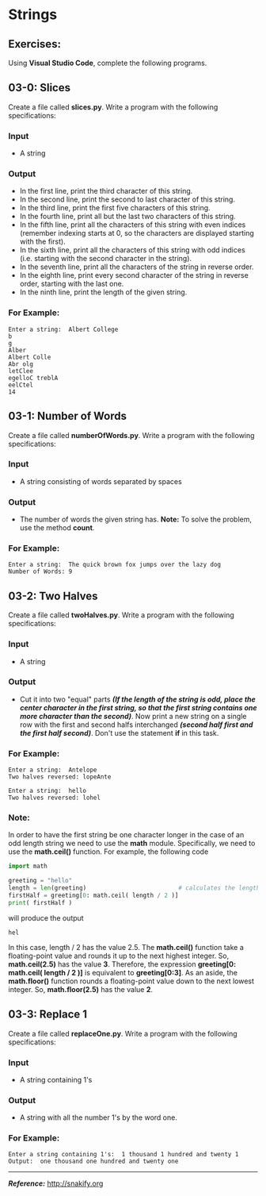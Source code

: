 # Strings

## Exercises:

Using **Visual Studio Code**, complete the following programs.

## 03-0: Slices
Create a file called **slices.py**.  Write a program with the following specifications:

### Input
* A string
### Output
* In the first line, print the third character of this string.
* In the second line, print the second to last character of this string.
* In the third line, print the first five characters of this string.
* In the fourth line, print all but the last two characters of this string.
* In the fifth line, print all the characters of this string with even indices (remember indexing starts at 0, so the characters are displayed starting with the first).
* In the sixth line, print all the characters of this string with odd indices (i.e. starting with the second character in the string).
* In the seventh line, print all the characters of the string in reverse order.
* In the eighth line, print every second character of the string in reverse order, starting with the last one.
* In the ninth line, print the length of the given string.

### For Example:
```
Enter a string:  Albert College
b
g
Alber
Albert Colle
Abr olg
letClee
egelloC treblA
eelCtel
14
```

## 03-1: Number of Words
Create a file called **numberOfWords.py**.  Write a program with the following specifications:

### Input

* A string consisting of words separated by spaces

### Output

* The number of words the given string has. **Note:**  To solve the problem, use the method **count**.

### For Example:
```
Enter a string:  The quick brown fox jumps over the lazy dog
Number of Words: 9
```

## 03-2: Two Halves
Create a file called **twoHalves.py**.  Write a program with the following specifications:

### Input

* A string

### Output
* Cut it into two "equal" parts ***(If the length of the string is odd, place the center character in the first string, so that the first string contains one more character than the second)***. Now print a new string on a single row with the first and second halfs interchanged ***(second half first and the first half second)***.  Don't use the statement **if** in this task.

### For Example:
```
Enter a string:  Antelope
Two halves reversed: lopeAnte
```

```
Enter a string:  hello
Two halves reversed: lohel
```

### Note:
In order to have the first string be one character longer in the case of an odd length string we need to use the **math** module.  Specifically, we need to use the **math.ceil()** function.  For example, the following code

```python
import math

greeting = "hello"
length = len(greeting)                          # calculates the length of the string ... in this case 5
firstHalf = greeting[0: math.ceil( length / 2 )]
print( firstHalf )
```

will produce the output
```
hel
```

In this case, length / 2 has the value 2.5.  The **math.ceil()** function take a floating-point value and rounds it up to the next highest integer.  So, **math.ceil(2.5)** has the value **3**.  Therefore, the expression **greeting[0: math.ceil( length / 2 )]** is equivalent to **greeting[0:3]**. As an aside, the **math.floor()** function rounds a floating-point value down to the next lowest integer.  So, **math.floor(2.5)** has the value **2**.

## 03-3: Replace 1
Create a file called **replaceOne.py**.  Write a program with the following specifications:

### Input
* A string containing 1's

### Output
* A string with all the number 1's by the word one.

### For Example:
```
Enter a string containing 1's:  1 thousand 1 hundred and twenty 1
Output:  one thousand one hundred and twenty one
```

---
***Reference:*** http://snakify.org
